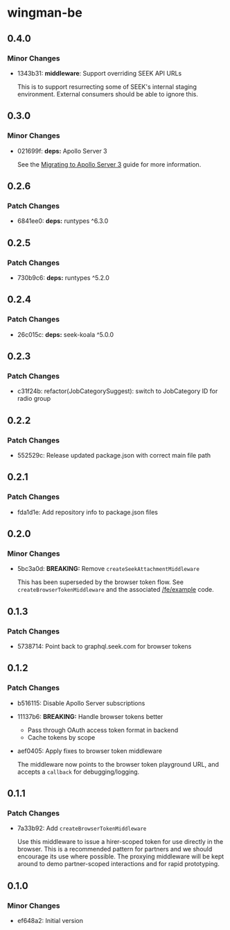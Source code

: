 # wingman-be

## 0.4.0

### Minor Changes

- 1343b31: **middleware**: Support overriding SEEK API URLs

  This is to support resurrecting some of SEEK's internal staging environment.
  External consumers should be able to ignore this.

## 0.3.0

### Minor Changes

- 021699f: **deps:** Apollo Server 3

  See the [Migrating to Apollo Server 3](https://www.apollographql.com/docs/apollo-server/migration) guide for more information.

## 0.2.6

### Patch Changes

- 6841ee0: **deps:** runtypes ^6.3.0

## 0.2.5

### Patch Changes

- 730b9c6: **deps:** runtypes ^5.2.0

## 0.2.4

### Patch Changes

- 26c015c: **deps:** seek-koala ^5.0.0

## 0.2.3

### Patch Changes

- c31f24b: refactor(JobCategorySuggest): switch to JobCategory ID for radio group

## 0.2.2

### Patch Changes

- 552529c: Release updated package.json with correct main file path

## 0.2.1

### Patch Changes

- fda1d1e: Add repository info to package.json files

## 0.2.0

### Minor Changes

- 5bc3a0d: **BREAKING:** Remove `createSeekAttachmentMiddleware`

  This has been superseded by the browser token flow.
  See `createBrowserTokenMiddleware` and the associated [/fe/example](/fe/example) code.

## 0.1.3

### Patch Changes

- 5738714: Point back to graphql.seek.com for browser tokens

## 0.1.2

### Patch Changes

- b516115: Disable Apollo Server subscriptions
- 11137b6: **BREAKING:** Handle browser tokens better

  - Pass through OAuth access token format in backend
  - Cache tokens by scope

- aef0405: Apply fixes to browser token middleware

  The middleware now points to the browser token playground URL,
  and accepts a `callback` for debugging/logging.

## 0.1.1

### Patch Changes

- 7a33b92: Add `createBrowserTokenMiddleware`

  Use this middleware to issue a hirer-scoped token for use directly in the browser.
  This is a recommended pattern for partners and we should encourage its use where possible.
  The proxying middleware will be kept around to demo partner-scoped interactions and for rapid prototyping.

## 0.1.0

### Minor Changes

- ef648a2: Initial version
